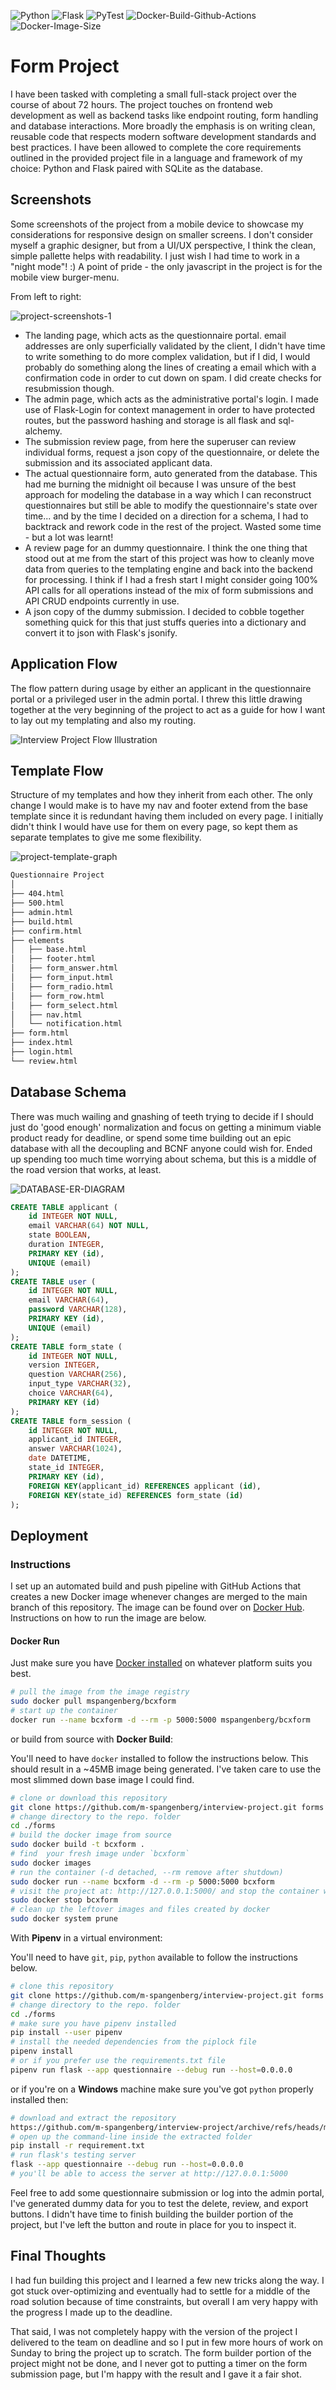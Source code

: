 ![Python](https://img.shields.io/github/pipenv/locked/python-version/m-spangenberg/interview-project)
![Flask](https://img.shields.io/github/pipenv/locked/dependency-version/m-spangenberg/interview-project/flask)
![PyTest](https://img.shields.io/github/pipenv/locked/dependency-version/m-spangenberg/interview-project/pytest)
![Docker-Build-Github-Actions](https://img.shields.io/github/workflow/status/m-spangenberg/interview-project/Docker%20Image%20CI?style=flat-square) ![Docker-Image-Size](https://img.shields.io/docker/image-size/mspangenberg/bcxform?style=flat-square)

# Form Project

I have been tasked with completing a small full-stack project over the course of about 72 hours. The project touches on frontend web development as well as backend tasks like endpoint routing, form handling and database interactions. More broadly the emphasis is on writing clean, reusable code that respects modern software development standards and best practices. I have been allowed to complete the core requirements outlined in the provided project file in a language and framework of my choice: Python and Flask paired with SQLite as the database.

## Screenshots

Some screenshots of the project from a mobile device to showcase my considerations for responsive design on smaller screens. I don't consider myself a graphic designer, but from a UI/UX perspective, I think the clean, simple pallette helps with readability. I just wish I had time to work in a "night mode"! :) A point of pride - the only javascript in the project is for the mobile view burger-menu.

From left to right:

![project-screenshots-1](readme/interview-project-views1.png)

* The landing page, which acts as the questionnaire portal. email addresses are only superficially validated by the client, I didn't have time to write something to do more complex validation, but if I did, I would probably do something along the lines of creating a email which with a confirmation code in order to cut down on spam. I did create checks for resubmission though.
* The admin page, which acts as the administrative portal's login. I made use of Flask-Login for context management in order to have protected routes, but the password hashing and storage is all flask and sql-alchemy.
* The submission review page, from here the superuser can review individual forms, request a json copy of the questionnaire, or delete the submission and its associated applicant data.
* The actual questionnaire form, auto generated from the database. This had me burning the midnight oil because I was unsure of the best approach for modeling the database in a way which I can reconstruct questionnaires but still be able to modify the questionnaire's state over time... and by the time I decided on a direction for a schema, I had to backtrack and rework code in the rest of the project. Wasted some time - but a lot was learnt!
* A review page for an dummy questionnaire. I think the one thing that stood out at me from the start of this project was how to cleanly move data from queries to the templating engine and back into the backend for processing. I think if I had a fresh start I might consider going 100% API calls for all operations instead of the mix of form submissions and API CRUD endpoints currently in use.
* A json copy of the dummy submission. I decided to cobble together something quick for this that just stuffs queries into a dictionary and convert it to json with Flask's jsonify.

## Application Flow

The flow pattern during usage by either an applicant in the questionnaire portal or a privileged user in the admin portal. I threw this little drawing together at the very beginning of the project to act as a guide for how I want to lay out my templating and also my routing.

![Interview Project Flow Illustration](/readme/interview-project-flow.svg)

## Template Flow

Structure of my templates and how they inherit from each other. The only change I would make is to have my nav and footer extend from the base template since it is redundant having them included on every page. I initially didn't think I would have use for them on every page, so kept them as separate templates to give me some flexibility.

![project-template-graph](readme/template-graph.svg)

```bash
Questionnaire Project
│
├── 404.html
├── 500.html
├── admin.html
├── build.html
├── confirm.html
├── elements
│   ├── base.html
│   ├── footer.html
│   ├── form_answer.html
│   ├── form_input.html
│   ├── form_radio.html
│   ├── form_row.html
│   ├── form_select.html
│   ├── nav.html
│   └── notification.html
├── form.html
├── index.html
├── login.html
└── review.html

```

## Database Schema

There was much wailing and gnashing of teeth trying to decide if I should just do 'good enough' normalization and focus on getting a minimum viable product ready for deadline, or spend some time building out an epic database with all the decoupling and BCNF anyone could wish for. Ended up spending too much time worrying about schema, but this is a middle of the road version that works, at least.

![DATABASE-ER-DIAGRAM](readme/database-erd.svg)

```sql
CREATE TABLE applicant (
	id INTEGER NOT NULL, 
	email VARCHAR(64) NOT NULL, 
	state BOOLEAN, 
	duration INTEGER, 
	PRIMARY KEY (id), 
	UNIQUE (email)
);
CREATE TABLE user (
	id INTEGER NOT NULL, 
	email VARCHAR(64), 
	password VARCHAR(128), 
	PRIMARY KEY (id), 
	UNIQUE (email)
);
CREATE TABLE form_state (
	id INTEGER NOT NULL, 
	version INTEGER, 
	question VARCHAR(256), 
	input_type VARCHAR(32), 
	choice VARCHAR(64), 
	PRIMARY KEY (id)
);
CREATE TABLE form_session (
	id INTEGER NOT NULL, 
	applicant_id INTEGER, 
	answer VARCHAR(1024), 
	date DATETIME, 
	state_id INTEGER, 
	PRIMARY KEY (id), 
	FOREIGN KEY(applicant_id) REFERENCES applicant (id), 
	FOREIGN KEY(state_id) REFERENCES form_state (id)
);
```

## Deployment

### Instructions

I set up an automated build and push pipeline with GitHub Actions that creates a new Docker image whenever changes are merged to the main branch of this repository. The image can be found over on [Docker Hub](https://hub.docker.com/repository/docker/mspangenberg/bcxform). Instructions on how to run the image are below.

#### Docker Run

Just make sure you have [Docker installed](https://docs.docker.com/desktop/install/windows-install/) on whatever platform suits you best.

```bash
# pull the image from the image registry
sudo docker pull mspangenberg/bcxform
# start up the container
docker run --name bcxform -d --rm -p 5000:5000 mspangenberg/bcxform
```

or build from source with **Docker Build**:

You'll need to have `docker` installed to follow the instructions below. This should result in a ~45MB image being generated. I've taken care to use the most slimmed down base image I could find.

```bash
# clone or download this repository
git clone https://github.com/m-spangenberg/interview-project.git forms
# change directory to the repo. folder
cd ./forms
# build the docker image from source
sudo docker build -t bcxform .
# find  your fresh image under `bcxform`
sudo docker images
# run the container (-d detached, --rm remove after shutdown)
sudo docker run --name bcxform -d --rm -p 5000:5000 bcxform
# visit the project at: http://127.0.0.1:5000/ and stop the container with
sudo docker stop bcxform
# clean up the leftover images and files created by docker
sudo docker system prune
```

With **Pipenv** in a virtual environment:

You'll need to have `git`, `pip`, `python` available to follow the instructions below.

```bash
# clone this repository
git clone https://github.com/m-spangenberg/interview-project.git forms
# change directory to the repo. folder
cd ./forms
# make sure you have pipenv installed
pip install --user pipenv
# install the needed dependencies from the piplock file
pipenv install 
# or if you prefer use the requirements.txt file
pipenv run flask --app questionnaire --debug run --host=0.0.0.0
```

or if you're on a **Windows** machine make sure you've got `python` properly installed then:

```bash
# download and extract the repository
https://github.com/m-spangenberg/interview-project/archive/refs/heads/main.zip
# open up the command-line inside the extracted folder
pip install -r requirement.txt
# run flask's testing server
flask --app questionnaire --debug run --host=0.0.0.0
# you'll be able to access the server at http://127.0.0.1:5000
```

Feel free to add some questionnaire submission or log into the admin portal, I've generated dummy data for you to test the delete, review, and export buttons. I didn't have time to finish building the builder portion of the project, but I've left the button and route in place for you to inspect it.

## Final Thoughts

I had fun building this project and I learned a few new tricks along the way. I got stuck over-optimizing and eventually had to settle for a middle of the road solution because of time constraints, but overall I am very happy with the progress I made up to the deadline.

That said, I was not completely happy with the version of the project I delivered to the team on deadline and so I put in few more hours of work on Sunday to bring the project up to scratch. The form builder portion of the project might not be done, and I never got to putting a timer on the form submission page, but I'm happy with the result and I gave it a fair shot.

